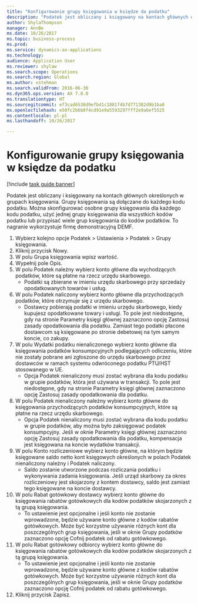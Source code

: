 ```yaml
--- 
title: "Konfigurowanie grupy księgowania w księdze da podatku"
description: "Podatek jest obliczany i księgowany na kontach głównych określonych w grupach księgowania."
author: ShylaThompson
manager: AnnBe
ms.date: 10/26/2017
ms.topic: business-process
ms.prod: 
ms.service: dynamics-ax-applications
ms.technology: 
audience: Application User
ms.reviewer: shylaw
ms.search.scope: Operations
ms.search.region: Global
ms.author: vstehman
ms.search.validFrom: 2016-06-30
ms.dyn365.ops.version: AX 7.0.0
ms.translationtype: HT
ms.sourcegitcommit: ef3cad6538d9efbd1c1881f4b7d771382d9b1ba8
ms.openlocfilehash: e50fc2b6b8f4cd91e9a5593297fff2e9a6ef5525
ms.contentlocale: pl-pl
ms.lasthandoff: 10/26/2017

---
```

# <a name="set-up-ledger-posting-groups-for-sales-tax"></a>Konfigurowanie grupy księgowania w księdze da podatku

[!include [task guide banner](../../includes/task-guide-banner.md)]

Podatek jest obliczany i księgowany na kontach głównych określonych w grupach księgowania. Grupy księgowania są dołączane do każdego kodu podatku. Można skonfigurować osobne grupy księgowania dla każdego kodu podatku, użyć jednej grupy księgowania dla wszystkich kodów podatku lub przypisać wiele grup księgowania do kodów podatków. To nagranie wykorzystuje firmę demonstracyjną DEMF. 

1. Wybierz kolejno opcje Podatek > Ustawienia > Podatek > Grupy księgowania.
2. Kliknij przycisk Nowy.
3. W polu Grupa księgowania wpisz wartość.
4. Wypełnij pole Opis.
5. W polu Podatek należny wybierz konto główne dla wychodzących podatków, które są płatne na rzecz urzędu skarbowego.
    * Podatki są zbierane w imieniu urzędu skarbowego przy sprzedaży opodatkowanych towarów i usług.  
6. W polu Podatek naliczony wybierz konto główne dla przychodzących podatków, które otrzymuje się z urzędu skarbowego.
    * Dostawcy pobierają podatki w imieniu urzędu skarbowego, kiedy kupujesz opodatkowane towary i usługi. To pole jest niedostępne, gdy na stronie Parametry księgi głównej zaznaczono opcję Zastosuj zasady opodatkowania dla podatku. Zamiast tego podatki płacone dostawcom są księgowane po stronie debetowej na tym samym koncie, co zakupy.   
7. W polu Wydatki podatku nienaliczonego wybierz konto główne dla księgowania podatków konsumpcyjnych podlegających odliczeniu, które nie zostały pobrane ani zgłoszone do urzędu skarbowego przez dostawców w ramach systemu odwróconego podatku PTU/HST stosowanego w UE.
    * Opcja Podatek nienaliczony musi zostać wybrana dla kodu podatku w grupie podatków, która jest używana w transakcji.  To pole jest niedostępne, gdy na stronie Parametry księgi głównej zaznaczono opcję Zastosuj zasady opodatkowania dla podatku.   
8. W polu Podatek nienaliczony należny wybierz konto główne do księgowania przychodzących podatków konsumpcyjnych, które są płatne na rzecz urzędu skarbowego.
    * Opcja Podatek nienaliczony musi zostać wybrana dla kodu podatku w grupie podatków, aby można było zaksięgować podatek konsumpcyjny. Jeśli w oknie Parametry księgi głównej zaznaczono opcję Zastosuj zasady opodatkowania dla podatku, kompensacja jest księgowana na koncie wydatków transakcji.   
9. W polu Konto rozliczeniowe wybierz konto główne, na którym będzie księgowane saldo netto kont księgowych określonych w polach Podatek nienaliczony należny i Podatek naliczony.
    * Saldo zostanie utworzone podczas rozliczania podatku i wykonywania zadania księgowania.  Jeśli urząd skarbowy za okres rozliczeniowy jest skojarzony z kontem dostawcy, saldo jest zamiast tego księgowane na koncie dostawcy.   
10. W polu Rabat gotówkowy dostawcy wybierz konto główne do księgowania rabatów gotówkowych dla kodów podatków skojarzonych z tą grupą księgowania.
    * To ustawienie jest opcjonalne i jeśli konto nie zostanie wprowadzone, będzie używane konto główne z kodów rabatów gotówkowych. Może być korzystne używanie różnych kont dla poszczególnych grup księgowania, jeśli w oknie Grupy podatków zaznaczono opcję Cofnij podatek od rabatu gotówkowego.  
11. W polu Rabat gotówkowy odbiorcy wybierz konto główne do księgowania rabatów gotówkowych dla kodów podatków skojarzonych z tą grupą księgowania.
    * To ustawienie jest opcjonalne i jeśli konto nie zostanie wprowadzone, będzie używane konto główne z kodów rabatów gotówkowych. Może być korzystne używanie różnych kont dla poszczególnych grup księgowania, jeśli w oknie Grupy podatków zaznaczono opcję Cofnij podatek od rabatu gotówkowego.  
12. Kliknij przycisk Zapisz.


